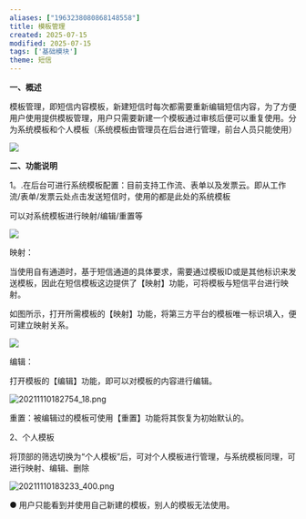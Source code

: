 ```yaml
---
aliases: ["1963238080868148558"]
title: 模板管理
created: 2025-07-15
modified: 2025-07-15
tags: ['基础模块']
theme: 短信
---
```


**一、概述**

模板管理，即短信内容模板，新建短信时每次都需要重新编辑短信内容，为了方便用户使用提供模板管理，用户只需要新建一个模板通过审核后便可以重复使用。分为系统模板和个人模板（系统模板由管理员在后台进行管理，前台人员只能使用）

![](https://myhelpdoc.oss-cn-heyuan.aliyuncs.com/mdimages/3850628cb5822156b4280e8cccd96bc6.jpg)

**二、功能说明**

1。.在后台可进行系统模板配置：目前支持工作流、表单以及发票云。即从工作流/表单/发票云处点击发送短信时，使用的都是此处的系统模板

可以对系统模板进行映射/编辑/重置等

![](https://myhelpdoc.oss-cn-heyuan.aliyuncs.com/mdimages/feed38e99b62dec98d3be4002e598fb8.jpg)

映射：

当使用自有通道时，基于短信通道的具体要求，需要通过模板ID或是其他标识来发送模板，因此在短信模板这边提供了【映射】功能，可将模板与短信平台进行映射。

如图所示，打开所需模板的【映射】功能，将第三方平台的模板唯一标识填入，便可建立映射关系。

![](https://myhelpdoc.oss-cn-heyuan.aliyuncs.com/mdimages/4a9b2d740db1f0ba7cd05c94bbf23415.jpg)

编辑：

打开模板的【编辑】功能，即可以对模板的内容进行编辑。

![](6533edc2fcbc2bcc110208c9da4083ee.jpg "20211110182754_18.png")

重置：被编辑过的模板可使用【重置】功能将其恢复为初始默认的。

2、个人模板

将顶部的筛选切换为“个人模板”后，可对个人模板进行管理，与系统模板同理，可进行映射、编辑、删除

![](ee8f7a4c67468efa65700035e3e9263a.jpg "20211110183233_400.png")

● 用户只能看到并使用自己新建的模板，别人的模板无法使用。

